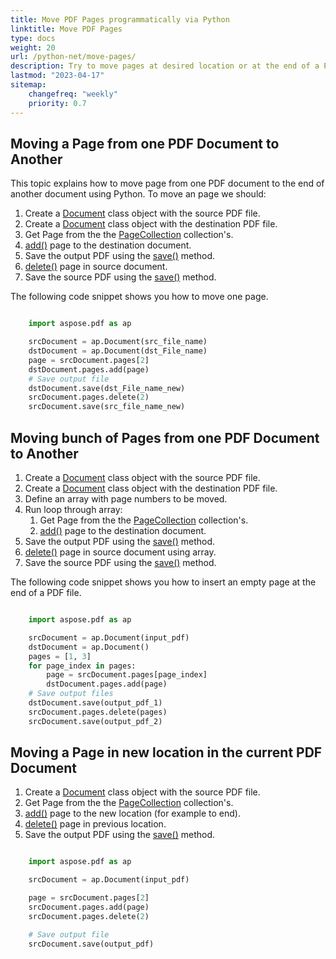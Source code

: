 ```yaml
---
title: Move PDF Pages programmatically via Python
linktitle: Move PDF Pages
type: docs
weight: 20
url: /python-net/move-pages/
description: Try to move pages at desired location or at the end of a PDF file using Aspose.PDF for Python via .NET.
lastmod: "2023-04-17"
sitemap:
    changefreq: "weekly"
    priority: 0.7
---
```

<script type="application/ld+json">
{
    "@context": "https://schema.org",
    "@type": "TechArticle",
    "headline": "Move PDF Pages programmatically Python",
    "alternativeHeadline": "How to move PDF Pages with Python",
    "author": {
        "@type": "Person",
        "name":"Anastasiia Holub",
        "givenName": "Anastasiia",
        "familyName": "Holub",
        "url":"https://www.linkedin.com/in/anastasiia-holub-750430225/"
    },
    "genre": "pdf document generation",
    "keywords": "pdf, python, move pdf page",
    "wordcount": "302",
    "proficiencyLevel":"Beginner",
    "publisher": {
        "@type": "Organization",
        "name": "Aspose.PDF Doc Team",
        "url": "https://products.aspose.com/pdf",
        "logo": "https://www.aspose.cloud/templates/aspose/img/products/pdf/aspose_pdf-for-python-net.svg",
        "alternateName": "Aspose",
        "sameAs": [
            "https://facebook.com/aspose.pdf/",
            "https://twitter.com/asposepdf",
            "https://www.youtube.com/channel/UCmV9sEg_QWYPi6BJJs7ELOg/featured",
            "https://www.linkedin.com/company/aspose",
            "https://stackoverflow.com/questions/tagged/aspose",
            "https://aspose.quora.com/",
            "https://aspose.github.io/"
        ],
        "contactPoint": [
            {
                "@type": "ContactPoint",
                "telephone": "+1 903 306 1676",
                "contactType": "sales",
                "areaServed": "US",
                "availableLanguage": "en"
            },
            {
                "@type": "ContactPoint",
                "telephone": "+44 141 628 8900",
                "contactType": "sales",
                "areaServed": "GB",
                "availableLanguage": "en"
            },
            {
                "@type": "ContactPoint",
                "telephone": "+61 2 8006 6987",
                "contactType": "sales",
                "areaServed": "AU",
                "availableLanguage": "en"
            }
        ]
    },
    "url": "/python-net/move-pages/",
    "mainEntityOfPage": {
        "@type": "WebPage",
        "@id": "/python-net/move-pages/"
    },
    "dateModified": "2023-04-04",
    "description": "Try to move pages at desired location or at the end of a PDF file using Aspose.PDF for Python via .NET."
}
</script>

## Moving a Page from one PDF Document to Another

This topic explains how to move page from one PDF document to the end of another document using Python.
To move an page we should:

1. Create a [Document](https://reference.aspose.com/pdf/python-net/aspose.pdf/document/) class object with the source PDF file.
1. Create a [Document](https://reference.aspose.com/pdf/python-net/aspose.pdf/document/) class object with the destination PDF file.
1. Get Page from the the [PageCollection](https://reference.aspose.com/pdf/python-net/aspose.pdf/pagecollection/) collection's.
1. [add()](https://reference.aspose.com/pdf/python-net/aspose.pdf/pagecollection/#methods) page to the destination document.
1. Save the output PDF using the [save()](https://reference.aspose.com/pdf/python-net/aspose.pdf/document/#methods) method.
1. [delete()](https://reference.aspose.com/pdf/python-net/aspose.pdf/pagecollection/#methods) page in source document.
1. Save the source PDF using the [save()](https://reference.aspose.com/pdf/python-net/aspose.pdf/document/#methods) method.

The following code snippet shows you how to move one page.

```python

    import aspose.pdf as ap

    srcDocument = ap.Document(src_file_name)
    dstDocument = ap.Document(dst_File_name)
    page = srcDocument.pages[2]
    dstDocument.pages.add(page)
    # Save output file
    dstDocument.save(dst_File_name_new)
    srcDocument.pages.delete(2)
    srcDocument.save(src_file_name_new)
```

## Moving bunch of Pages from one PDF Document to Another

1. Create a [Document](https://reference.aspose.com/pdf/python-net/aspose.pdf/document/) class object with the source PDF file.
1. Create a [Document](https://reference.aspose.com/pdf/python-net/aspose.pdf/document/) class object with the destination PDF file.
1. Define an array with page numbers to be moved.
1. Run loop through array:
    1. Get Page from the the [PageCollection](https://reference.aspose.com/pdf/python-net/aspose.pdf/pagecollection/) collection's.
    1. [add()](https://reference.aspose.com/pdf/python-net/aspose.pdf/pagecollection/#methods) page to the destination document.
1. Save the output PDF using the [save()](https://reference.aspose.com/pdf/python-net/aspose.pdf/document/#methods) method.
1. [delete()](https://reference.aspose.com/pdf/python-net/aspose.pdf/pagecollection/#methods) page in source document using array.
1. Save the source PDF using the [save()](https://reference.aspose.com/pdf/python-net/aspose.pdf/document/#methods) method.

The following code snippet shows you how to insert an empty page at the end of a PDF file.

```python

    import aspose.pdf as ap

    srcDocument = ap.Document(input_pdf)
    dstDocument = ap.Document()
    pages = [1, 3]
    for page_index in pages:
        page = srcDocument.pages[page_index]
        dstDocument.pages.add(page)
    # Save output files
    dstDocument.save(output_pdf_1)
    srcDocument.pages.delete(pages)
    srcDocument.save(output_pdf_2)
```

## Moving a Page in new location in the current PDF Document

1. Create a [Document](https://reference.aspose.com/pdf/python-net/aspose.pdf/document/) class object with the source PDF file.
1. Get Page from the the [PageCollection](https://reference.aspose.com/pdf/python-net/aspose.pdf/pagecollection/) collection's.
1. [add()](https://reference.aspose.com/pdf/python-net/aspose.pdf/pagecollection/#methods) page to the new location (for example to end).
1. [delete()](https://reference.aspose.com/pdf/python-net/aspose.pdf/pagecollection/#methods) page in previous location.
1. Save the output PDF using the [save()](https://reference.aspose.com/pdf/python-net/aspose.pdf/document/#methods) method.

```python

    import aspose.pdf as ap

    srcDocument = ap.Document(input_pdf)

    page = srcDocument.pages[2]
    srcDocument.pages.add(page)
    srcDocument.pages.delete(2)

    # Save output file
    srcDocument.save(output_pdf)
```

<script type="application/ld+json">
{
    "@context": "http://schema.org",
    "@type": "SoftwareApplication",
    "name": "Aspose.PDF for Python via .NET Library",
    "image": "https://www.aspose.cloud/templates/aspose/img/products/pdf/aspose_pdf-for-python-net.svg",
    "url": "https://www.aspose.com/",
    "publisher": {
        "@type": "Organization",
        "name": "Aspose.PDF",
        "url": "https://products.aspose.com/pdf",
        "logo": "https://www.aspose.cloud/templates/aspose/img/products/pdf/aspose_pdf-for-python-net.svg",
        "alternateName": "Aspose",
        "sameAs": [
            "https://facebook.com/aspose.pdf/",
            "https://twitter.com/asposepdf",
            "https://www.youtube.com/channel/UCmV9sEg_QWYPi6BJJs7ELOg/featured",
            "https://www.linkedin.com/company/aspose",
            "https://stackoverflow.com/questions/tagged/aspose",
            "https://aspose.quora.com/",
            "https://aspose.github.io/"
        ],
        "contactPoint": [
            {
                "@type": "ContactPoint",
                "telephone": "+1 903 306 1676",
                "contactType": "sales",
                "areaServed": "US",
                "availableLanguage": "en"
            },
            {
                "@type": "ContactPoint",
                "telephone": "+44 141 628 8900",
                "contactType": "sales",
                "areaServed": "GB",
                "availableLanguage": "en"
            },
            {
                "@type": "ContactPoint",
                "telephone": "+61 2 8006 6987",
                "contactType": "sales",
                "areaServed": "AU",
                "availableLanguage": "en"
            }
        ]
    },
    "offers": {
        "@type": "Offer",
        "price": "1199",
        "priceCurrency": "USD"
    },
    "applicationCategory": "PDF Manipulation Library for Python",
    "downloadUrl": "https://www.nuget.org/packages/Aspose.PDF/",
    "operatingSystem": "Windows, MacOS, Linux",
    "screenshot": "https://docs.aspose.com/pdf/python-net/create-pdf-document/screenshot.png",
    "softwareVersion": "2022.1",
    "aggregateRating": {
        "@type": "AggregateRating",
        "ratingValue": "5",
        "ratingCount": "16"
    }
}
</script>
